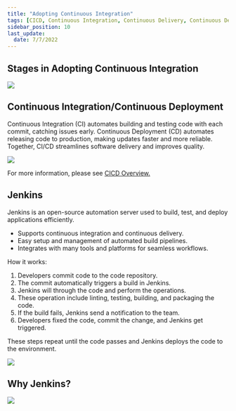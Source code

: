 ```yaml
---
title: "Adopting Continuous Integration"
tags: [CICD, Continuous Integration, Continuous Delivery, Continuous Deployment, Jenkins]
sidebar_position: 10
last_update:
  date: 7/7/2022
---
```



## Stages in Adopting Continuous Integration 

<div class='img-center'>

![](/img/docs/adopting-cicd.png)

</div>


## Continuous Integration/Continuous Deployment

Continuous Integration (CI) automates building and testing code with each commit, catching issues early. Continuous Deployment (CD) automates releasing code to production, making updates faster and more reliable. Together, CI/CD streamlines software delivery and improves quality.

![](/img/docs/1027-jenkins-cicd-complete-end-to-end.png)

For more information, please see [CICD Overview.](/docs/017-Version-Control-and-CICD/CICD-Overview.md)

## Jenkins 

Jenkins is an open-source automation server used to build, test, and deploy applications efficiently.

- Supports continuous integration and continuous delivery.
- Easy setup and management of automated build pipelines.
- Integrates with many tools and platforms for seamless workflows.

How it works:

1. Developers commit code to the code repository.
2. The commit automatically triggers a build in Jenkins.
3. Jenkins will through the code and perform the operations.
4. These operation include linting, testing, building, and packaging the code.
5. If the build fails, Jenkins send a notification to the team.
6. Developers fixed the code, commit the change, and Jenkins get triggered.

These steps repeat until the code passes and Jenkins deploys the code to the environment.

![](/img/docs/1027-jenkins-how-jenkins-works.png)


## Why Jenkins? 

![](/img/docs/1027-jenkins-why-jenkinsss.png)